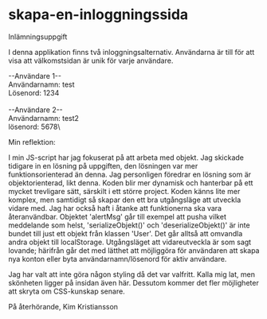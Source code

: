 # skapa-en-inloggningssida
Inlämningsuppgift

I denna applikation finns två inloggningsalternativ.
Användarna är till för att visa att välkomstsidan är 
unik för varje användare.

--Användare 1--\
Användarnamn: test\
Lösenord: 1234\
\
--Användare 2--\
Användarnamn: test2\
lösenord: 5678\

Min reflektion:

I min JS-script har jag fokuserat på att arbeta med objekt. Jag skickade tidigare in en lösning på uppgiften, den lösningen var mer funktionsorienterad än denna. Jag personligen föredrar en lösning som är objektorienterad, likt denna. Koden blir mer dynamisk och hanterbar på ett mycket trevligare sätt, särskilt i ett större project. Koden känns lite mer komplex, men samtidigt så skapar den ett bra utgångsläge att utveckla vidare med.
Jag har också haft i åtanke att funktionerna ska vara återanvändbar. Objektet 'alertMsg' går till exempel att pusha vilket meddelande som helst, 'serializeObjekt()' och 'deserializeObjekt()' är inte bundet till just ett objekt från klassen 'User'. Det går alltså att omvandla andra objekt till localStorage.
Utgångsläget att vidareutveckla är som sagt lovande; härifrån går det med lätthet att möjliggöra för användaren att skapa nya konton eller byta användarnamn/lösenord för aktiv användare.

Jag har valt att inte göra någon styling då det var valfritt. Kalla mig lat, men skönheten ligger på insidan även här. Dessutom kommer det fler möjligheter att skryta om CSS-kunskap senare.

På återhörande,
Kim Kristiansson
